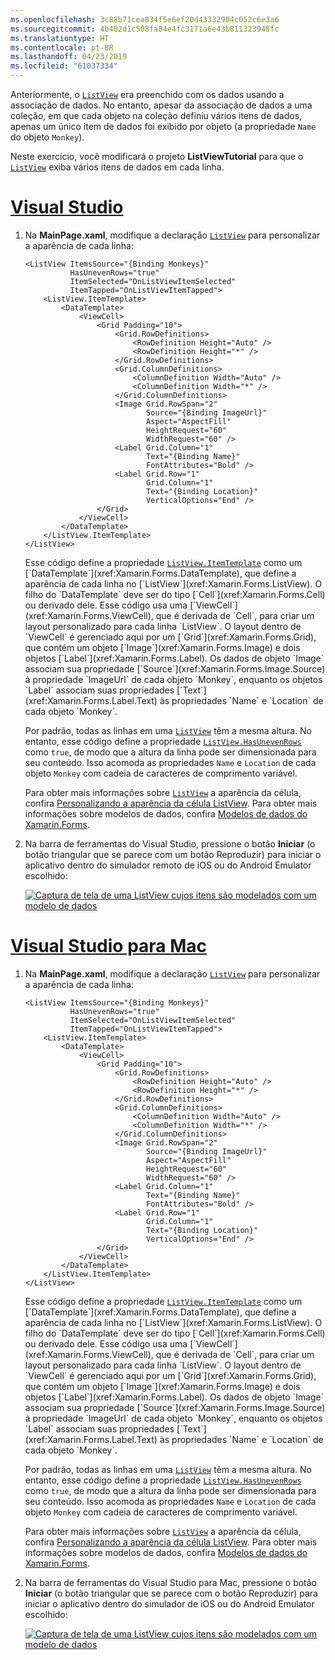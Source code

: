```yaml
---
ms.openlocfilehash: 3c88b71cea834f5e6ef20d43332904c052c6e3a6
ms.sourcegitcommit: 4b402d1c508fa84e4fc3171a6e43b811323948fc
ms.translationtype: HT
ms.contentlocale: pt-BR
ms.lasthandoff: 04/23/2019
ms.locfileid: "61037334"
---
```

Anteriormente, o [`ListView`](xref:Xamarin.Forms.ListView) era preenchido com os dados usando a associação de dados. No entanto, apesar da associação de dados a uma coleção, em que cada objeto na coleção definiu vários itens de dados, apenas um único item de dados foi exibido por objeto (a propriedade `Name` do objeto `Monkey`).

Neste exercício, você modificará o projeto **ListViewTutorial** para que o [`ListView`](xref:Xamarin.Forms.ListView) exiba vários itens de dados em cada linha.

# <a name="visual-studiotabvswin"></a>[Visual Studio](#tab/vswin)

1. Na **MainPage.xaml**, modifique a declaração [`ListView`](xref:Xamarin.Forms.Image) para personalizar a aparência de cada linha:

    ```xaml
    <ListView ItemsSource="{Binding Monkeys}"
              HasUnevenRows="true"
              ItemSelected="OnListViewItemSelected"
              ItemTapped="OnListViewItemTapped">
        <ListView.ItemTemplate>
            <DataTemplate>
                <ViewCell>
                    <Grid Padding="10">
                        <Grid.RowDefinitions>
                            <RowDefinition Height="Auto" />
                            <RowDefinition Height="*" />
                        </Grid.RowDefinitions>
                        <Grid.ColumnDefinitions>
                            <ColumnDefinition Width="Auto" />
                            <ColumnDefinition Width="*" />
                        </Grid.ColumnDefinitions>
                        <Image Grid.RowSpan="2"
                               Source="{Binding ImageUrl}"
                               Aspect="AspectFill"
                               HeightRequest="60"
                               WidthRequest="60" />
                        <Label Grid.Column="1"
                               Text="{Binding Name}"
                               FontAttributes="Bold" />
                        <Label Grid.Row="1"
                               Grid.Column="1"
                               Text="{Binding Location}"
                               VerticalOptions="End" />
                    </Grid>
                </ViewCell>
            </DataTemplate>
        </ListView.ItemTemplate>
    </ListView>
    ```

    Esse código define a propriedade [`ListView.ItemTemplate`](xref:Xamarin.Forms.ItemsView`1.ItemTemplate) como um [`DataTemplate`](xref:Xamarin.Forms.DataTemplate), que define a aparência de cada linha no [`ListView`](xref:Xamarin.Forms.ListView). O filho do `DataTemplate` deve ser do tipo [`Cell`](xref:Xamarin.Forms.Cell) ou derivado dele. Esse código usa uma [`ViewCell`](xref:Xamarin.Forms.ViewCell), que é derivada de `Cell`, para criar um layout personalizado para cada linha `ListView`. O layout dentro de `ViewCell` é gerenciado aqui por um [`Grid`](xref:Xamarin.Forms.Grid), que contém um objeto [`Image`](xref:Xamarin.Forms.Image) e dois objetos [`Label`](xref:Xamarin.Forms.Label). Os dados de objeto `Image` associam sua propriedade [`Source`](xref:Xamarin.Forms.Image.Source) à propriedade `ImageUrl` de cada objeto `Monkey`, enquanto os objetos `Label` associam suas propriedades [`Text`](xref:Xamarin.Forms.Label.Text) às propriedades `Name` e `Location` de cada objeto `Monkey`.

    Por padrão, todas as linhas em uma [`ListView`](xref:Xamarin.Forms.ListView) têm a mesma altura. No entanto, esse código define a propriedade [`ListView.HasUnevenRows`](xref:Xamarin.Forms.ListView.HasUnevenRows) como `true`, de modo que a altura da linha pode ser dimensionada para seu conteúdo. Isso acomoda as propriedades `Name` e `Location` de cada objeto `Monkey` com cadeia de caracteres de comprimento variável.

    Para obter mais informações sobre [`ListView`](xref:Xamarin.Forms.ListView) a aparência da célula, confira [Personalizando a aparência da célula ListView](~/xamarin-forms/user-interface/listview/customizing-cell-appearance.md). Para obter mais informações sobre modelos de dados, confira [Modelos de dados do Xamarin.Forms](~/xamarin-forms/app-fundamentals/templates/data-templates/index.md).

1. Na barra de ferramentas do Visual Studio, pressione o botão **Iniciar** (o botão triangular que se parece com um botão Reproduzir) para iniciar o aplicativo dentro do simulador remoto de iOS ou do Android Emulator escolhido:

    [![Captura de tela de uma ListView cujos itens são modelados com um modelo de dados](../images/customize-cell-appearance.png "ListView exibindo dados modelados")](../images/customize-cell-appearance-large.png#lightbox "ListView exibindo dados modelados")

# <a name="visual-studio-for-mactabvsmac"></a>[Visual Studio para Mac](#tab/vsmac)

1. Na **MainPage.xaml**, modifique a declaração [`ListView`](xref:Xamarin.Forms.Image) para personalizar a aparência de cada linha:

    ```xaml
    <ListView ItemsSource="{Binding Monkeys}"
              HasUnevenRows="true"
              ItemSelected="OnListViewItemSelected"
              ItemTapped="OnListViewItemTapped">
        <ListView.ItemTemplate>
            <DataTemplate>
                <ViewCell>
                    <Grid Padding="10">
                        <Grid.RowDefinitions>
                            <RowDefinition Height="Auto" />
                            <RowDefinition Height="*" />
                        </Grid.RowDefinitions>
                        <Grid.ColumnDefinitions>
                            <ColumnDefinition Width="Auto" />
                            <ColumnDefinition Width="*" />
                        </Grid.ColumnDefinitions>
                        <Image Grid.RowSpan="2"
                               Source="{Binding ImageUrl}"
                               Aspect="AspectFill"
                               HeightRequest="60"
                               WidthRequest="60" />
                        <Label Grid.Column="1"
                               Text="{Binding Name}"
                               FontAttributes="Bold" />
                        <Label Grid.Row="1"
                               Grid.Column="1"
                               Text="{Binding Location}"
                               VerticalOptions="End" />
                    </Grid>
                </ViewCell>
            </DataTemplate>
        </ListView.ItemTemplate>
    </ListView>
    ```

    Esse código define a propriedade [`ListView.ItemTemplate`](xref:Xamarin.Forms.ItemsView`1.ItemTemplate) como um [`DataTemplate`](xref:Xamarin.Forms.DataTemplate), que define a aparência de cada linha no [`ListView`](xref:Xamarin.Forms.ListView). O filho do `DataTemplate` deve ser do tipo [`Cell`](xref:Xamarin.Forms.Cell) ou derivado dele. Esse código usa uma [`ViewCell`](xref:Xamarin.Forms.ViewCell), que é derivada de `Cell`, para criar um layout personalizado para cada linha `ListView`. O layout dentro de `ViewCell` é gerenciado aqui por um [`Grid`](xref:Xamarin.Forms.Grid), que contém um objeto [`Image`](xref:Xamarin.Forms.Image) e dois objetos [`Label`](xref:Xamarin.Forms.Label). Os dados de objeto `Image` associam sua propriedade [`Source`](xref:Xamarin.Forms.Image.Source) à propriedade `ImageUrl` de cada objeto `Monkey`, enquanto os objetos `Label` associam suas propriedades [`Text`](xref:Xamarin.Forms.Label.Text) às propriedades `Name` e `Location` de cada objeto `Monkey`.

    Por padrão, todas as linhas em uma [`ListView`](xref:Xamarin.Forms.ListView) têm a mesma altura. No entanto, esse código define a propriedade [`ListView.HasUnevenRows`](xref:Xamarin.Forms.ListView.HasUnevenRows) como `true`, de modo que a altura da linha pode ser dimensionada para seu conteúdo. Isso acomoda as propriedades `Name` e `Location` de cada objeto `Monkey` com cadeia de caracteres de comprimento variável.

    Para obter mais informações sobre [`ListView`](xref:Xamarin.Forms.ListView) a aparência da célula, confira [Personalizando a aparência da célula ListView](~/xamarin-forms/user-interface/listview/customizing-cell-appearance.md). Para obter mais informações sobre modelos de dados, confira [Modelos de dados do Xamarin.Forms](~/xamarin-forms/app-fundamentals/templates/data-templates/index.md).

1. Na barra de ferramentas do Visual Studio para Mac, pressione o botão **Iniciar** (o botão triangular que se parece com o botão Reproduzir) para iniciar o aplicativo dentro do simulador de iOS ou do Android Emulator escolhido:

    [![Captura de tela de uma ListView cujos itens são modelados com um modelo de dados](../images/customize-cell-appearance.png "ListView exibindo dados modelados")](../images/customize-cell-appearance-large.png#lightbox "ListView exibindo dados modelados")
